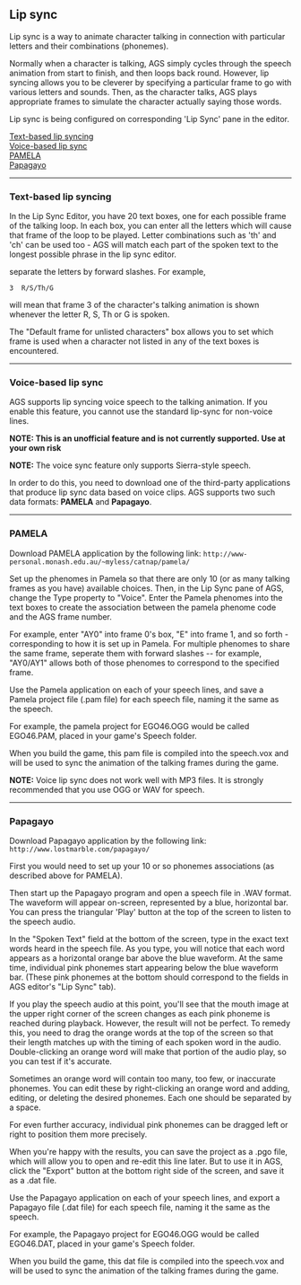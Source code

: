 Lip sync
--------

Lip sync is a way to animate character talking in connection with
particular letters and their combinations (phonemes).

Normally when a character is talking, AGS simply cycles through the
speech animation from start to finish, and then loops back round.
However, lip syncing allows you to be cleverer by specifying a
particular frame to go with various letters and sounds. Then, as the
character talks, AGS plays appropriate frames to simulate the character
actually saying those words.

Lip sync is being configured on corresponding 'Lip Sync' pane in the
editor.

[Text-based lip syncing](#topic34)\
[Voice-based lip sync](#topic35)\
[PAMELA](#topic36)\
[Papagayo](#topic37)

---

### Text-based lip syncing

In the Lip Sync Editor, you have 20 text boxes, one for each possible
frame of the talking loop. In each box, you can enter all the letters
which will cause that frame of the loop to be played. Letter
combinations such as 'th' and 'ch' can be used too - AGS will match each
part of the spoken text to the longest possible phrase in the lip sync
editor.

separate the letters by forward slashes. For example,

    3  R/S/Th/G

will mean that frame 3 of the character's talking animation is shown
whenever the letter R, S, Th or G is spoken.

The "Default frame for unlisted characters" box allows you to set which
frame is used when a character not listed in any of the text boxes is
encountered.

---

### Voice-based lip sync

AGS supports lip syncing voice speech to the talking animation. If you
enable this feature, you cannot use the standard lip-sync for non-voice
lines.

**NOTE: This is an unofficial feature and is not currently supported.
Use at your own risk**

**NOTE:** The voice sync feature only supports Sierra-style speech.

In order to do this, you need to download one of the third-party
applications that produce lip sync data based on voice clips. AGS
supports two such data formats: **PAMELA** and **Papagayo**.

---

### PAMELA

Download PAMELA application by the following link:
`http://www-personal.monash.edu.au/~myless/catnap/pamela/`

Set up the phenomes in Pamela so that there are only 10 (or as many
talking frames as you have) available choices. Then, in the Lip Sync
pane of AGS, change the Type property to "Voice". Enter the Pamela
phenomes into the text boxes to create the association between the
pamela phenome code and the AGS frame number.

For example, enter "AY0" into frame 0's box, "E" into frame 1, and so
forth - corresponding to how it is set up in Pamela. For multiple
phenomes to share the same frame, seperate them with forward slashes --
for example, "AY0/AY1" allows both of those phenomes to correspond to
the specified frame.

Use the Pamela application on each of your speech lines, and save a
Pamela project file (.pam file) for each speech file, naming it the same
as the speech.

For example, the pamela project for EGO46.OGG would be called EGO46.PAM,
placed in your game's Speech folder.

When you build the game, this pam file is compiled into the speech.vox
and will be used to sync the animation of the talking frames during the
game.

**NOTE:** Voice lip sync does not work well with MP3 files. It is
strongly recommended that you use OGG or WAV for speech.

---

### Papagayo

Download Papagayo application by the following link:
`http://www.lostmarble.com/papagayo/`

First you would need to set up your 10 or so phonemes associations (as
described above for PAMELA).

Then start up the Papagayo program and open a speech file in .WAV
format. The waveform will appear on-screen, represented by a blue,
horizontal bar. You can press the triangular 'Play' button at the top of
the screen to listen to the speech audio.

In the "Spoken Text" field at the bottom of the screen, type in the
exact text words heard in the speech file. As you type, you will notice
that each word appears as a horizontal orange bar above the blue
waveform. At the same time, individual pink phonemes start appearing
below the blue waveform bar. (These pink phonemes at the bottom should
correspond to the fields in AGS editor's "Lip Sync" tab).

If you play the speech audio at this point, you'll see that the mouth
image at the upper right corner of the screen changes as each pink
phoneme is reached during playback. However, the result will not be
perfect. To remedy this, you need to drag the orange words at the top of
the screen so that their length matches up with the timing of each
spoken word in the audio. Double-clicking an orange word will make that
portion of the audio play, so you can test if it's accurate.

Sometimes an orange word will contain too many, too few, or inaccurate
phonemes. You can edit these by right-clicking an orange word and
adding, editing, or deleting the desired phonemes. Each one should be
separated by a space.

For even further accuracy, individual pink phonemes can be dragged left
or right to position them more precisely.

When you're happy with the results, you can save the project as a .pgo
file, which will allow you to open and re-edit this line later. But to
use it in AGS, click the "Export" button at the bottom right side of the
screen, and save it as a .dat file.

Use the Papagayo application on each of your speech lines, and export a
Papagayo file (.dat file) for each speech file, naming it the same as
the speech.

For example, the Papagayo project for EGO46.OGG would be called
EGO46.DAT, placed in your game's Speech folder.

When you build the game, this dat file is compiled into the speech.vox
and will be used to sync the animation of the talking frames during the
game.
